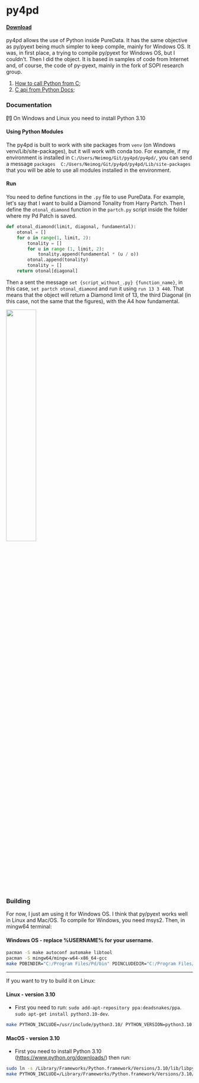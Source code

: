 

# py4pd 
#### [Download](https://github.com/charlesneimog/py4pd/releases)

py4pd allows the use of Python inside PureData. It has the same objective as py/pyext being much simpler to keep compile, mainly for Windows OS. It was, in first place, a trying to compile py/pyext for Windows OS, but I couldn't. Then I did the object. It is based in samples of code from Internet and, of course, the code of py-pyext, mainly in the fork of SOPI research group.
1. [How to call Python from C](https://stackoverflow.com/questions/1056051/how-do-you-call-python-code-from-c-code);
2. [C api from Python Docs](https://docs.python.org/3/extending/embedding.html);


### Documentation

**[!]** On Windows and Linux you need to install Python 3.10

#### Using Python Modules

The py4pd is built to work with site packages from `venv` (on Windows venv/Lib/site-packages), but it will work with conda too. For example, if my environment is installed in `C:/Users/Neimog/Git/py4pd/py4pd/`, you can send a message `packages  C:/Users/Neimog/Git/py4pd/py4pd/Lib/site-packages` that you will be able to use all modules installed in the environment.

#### Run 

You need to define functions in the `.py` file to use PureData. For example, let's say that I want to build a Diamond Tonality from Harry Partch. Then I define the `otonal_diamond` function in the `partch.py` script inside the folder where my Pd Patch is saved. 

``` Python
def otonal_diamond(limit, diagonal, fundamental):
    otonal = []
    for o in range(1, limit, 2):
        tonality = []
        for u in range (1, limit, 2):
            tonality.append(fundamental * (u / o))
        otonal.append(tonality)
        tonality = [] 
    return otonal[diagonal]
```

Then a sent the message `set {script_without_.py} {function_name}`, in this case, `set partch otonal_diamond` and run it using `run 13 3 440`. That means that the object will return a Diamond limit of 13, the third Diagonal (in this case, not the same that the figures), with the A4 how fundamental.

<img src="https://user-images.githubusercontent.com/31707161/179780465-0bec0a51-8bdb-4733-a846-7e1952311277.png" width=40% height=40%> 



### Building

For now, I just am using it for Windows OS. I think that py/pyext works well in Linux and Mac/OS. To compile for Windows, you need msys2. 
Then, in mingw64 terminal:

#### Windows OS - replace %USERNAME% for your username.

``` bash 
pacman -S make autoconf automake libtool
pacman -S mingw64/mingw-w64-x86_64-gcc 
make PDBINDIR="C:/Program Files/Pd/bin" PDINCLUDEDIR="C:/Program Files/Pd/src" PYTHON_INCLUDE="C:/Users/%USERNAME%/AppData/Local/Programs/Python/Python310/include" PYTHON_DLL="C:/Users/%USERNAME%/AppData/Local/Programs/Python/Python310/python310.dll"
```
-----------------
If you want to try to build it on Linux:

#### Linux - version 3.10
* First you need to run: 
    `sudo add-apt-repository ppa:deadsnakes/ppa`.
    `sudo apt-get install python3.10-dev`.

``` bash 
make PYTHON_INCLUDE=/usr/include/python3.10/ PYTHON_VERSION=python3.10 
```

#### MacOS - version 3.10
* First you need to install Python 3.10 (https://www.python.org/downloads/) then run:

``` bash 
sudo ln -s /Library/Frameworks/Python.framework/Versions/3.10/lib/libpython3.10.dylib /usr/local/lib/libpython3.10.dylib
make PYTHON_INCLUDE=/Library/Frameworks/Python.framework/Versions/3.10/include/python3.10 PYTHON_VERSION=python3.10
```



